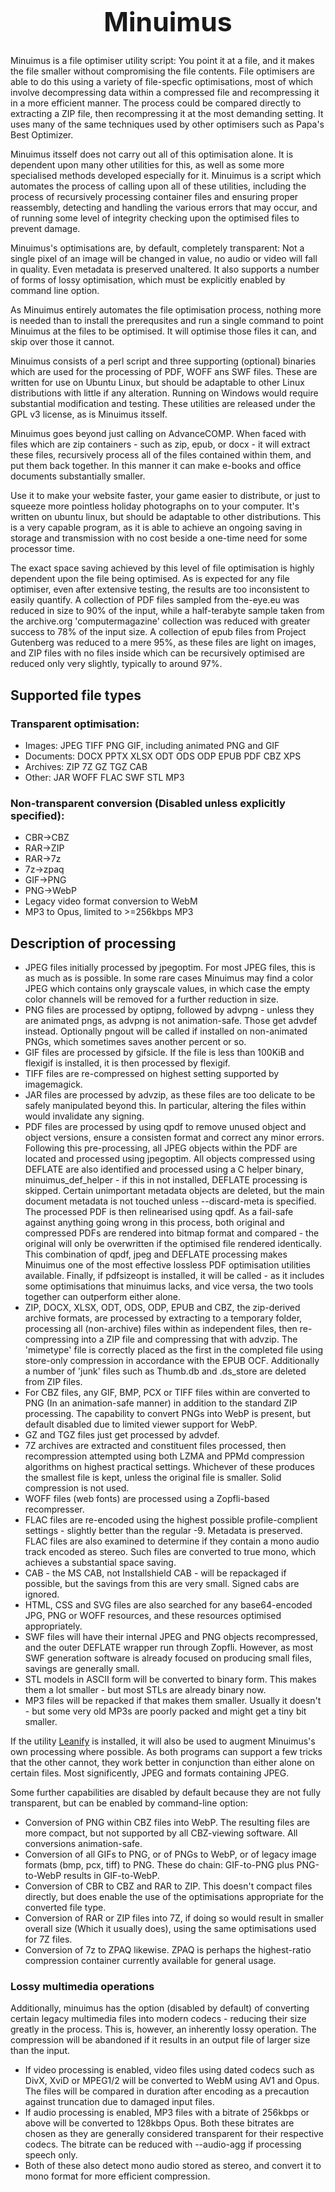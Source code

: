 <h1 style="font-size:32pt;text-align:center;">Minuimus</h1>

<p>Minuimus is a file optimiser utility script: You point it at a file, and it makes the file smaller without compromising the file contents. File optimisers are able to do this using a variety of file-specfic optimisations, most of which involve decompressing data within a compressed file and recompressing it in a more efficient manner. The process could be compared directly to extracting a ZIP file, then recompressing it at the most demanding setting. It uses many of the same techniques used by other optimisers such as Papa's Best Optimizer.</p>

<p>Minuimus itsself does not carry out all of this optimisation alone. It is dependent upon many other utilities for this, as well as some more specialised methods developed especially for it. Minuimus is a script which automates the process of calling upon all of these utilities, including the process of recursively processing container files and ensuring proper reassembly, detecting and handling the various errors that may occur, and of running some level of integrity checking upon the optimised files to prevent damage.</p>

<p>Minuimus's optimisations are, by default, completely transparent: Not a single pixel of an image will be changed in value, no audio or video will fall in quality. Even metadata is preserved unaltered. It also supports a number of forms of lossy optimisation, which must be explicitly enabled by command line option.</p>

<p>As Minuimus entirely automates the file optimisation process, nothing more is needed than to install the prerequsites and run a single command to point Minuimus at the files to be optimised. It will optimise those files it can, and skip over those it cannot.</p>

<p>Minuimus consists of a perl script and three supporting (optional) binaries which are used for the processing of PDF, WOFF ans SWF files. These are written for use on Ubuntu Linux, but should be adaptable to other Linux distributions with little if any alteration. Running on Windows would require substantial modification and testing. These utilities are released under the GPL v3 license, as is Minuimus itsself.</p>


<p>Minuimus goes beyond just calling on AdvanceCOMP. When faced with files which are zip containers - such as zip, epub, or docx - it will extract these files, recursively process all of the files contained within them, and put them back together. In this manner it can make e-books and office documents substantially smaller.</p>

<p>Use it to make your website faster, your game easier to distribute, or just to squeeze more pointless holiday photographs on to your computer. It's written on ubuntu linux, but should be adaptable to other distributions. This is a very capable program, as it is able to achieve an ongoing saving in storage and transmission with no cost beside a one-time need for some processor time.</p>

<p>The exact space saving achieved by this level of file optimisation is highly dependent upon the file being optimised. As is expected for any file optimiser, even after extensive testing, the results are too inconsistent to easily quantify. A collection of PDF files sampled from the-eye.eu was reduced in size to 90% of the input, while a half-terabyte sample taken from the archive.org 'computermagazine' collection was reduced with greater success to 78% of the input size. A collection of epub files from Project Gutenberg was reduced to a mere 95%, as these files are light on images, and ZIP files with no files inside which can be recursively optimised are reduced only very slightly, typically to around 97%.</p>

<h2>Supported file types</h2>
<h3>Transparent optimisation:</h3>
<ul>
	<li>Images: JPEG TIFF PNG GIF, including animated PNG and GIF</li>
	<li>Documents: DOCX PPTX XLSX ODT ODS ODP EPUB PDF CBZ XPS</li>
	<li>Archives: ZIP 7Z GZ TGZ CAB</li>
	<li>Other: JAR WOFF FLAC SWF STL MP3</li>
</ul>

<h3>Non-transparent conversion (Disabled unless explicitly specified):</h3>
<ul>
  <li>CBR-&gt;CBZ</li>
  <li>RAR-&gt;ZIP</li>
  <li>RAR-&gt;7z</li>
  <li>7z-&gt;zpaq</li>
  <li>GIF-&gt;PNG</li>
  <li>PNG-&gt;WebP</li>
  <li>Legacy video format conversion to WebM</li>
  <li>MP3 to Opus, limited to >=256kbps MP3</li>
</ul>

<h2>Description of processing</h2>
<ul>
  <li>JPEG files initially processed by jpegoptim. For most JPEG files, this is as much as is possible. In some rare cases Minuimus may find a color JPEG which contains only grayscale values, in which case the empty color channels will be removed for a further reduction in size.</li>
  <li>PNG files are processed by optipng, followed by advpng - unless they are animated pngs, as advpng is not animation-safe. Those get advdef instead. Optionally pngout will be called if installed on non-animated PNGs, which sometimes saves another percent or so.</li>
  <li>GIF files are processed by gifsicle. If the file is less than 100KiB and flexigif is installed, it is then processed by flexigif.</li>
  <li>TIFF files are re-compressed on highest setting supported by imagemagick.</li>
  <li>JAR files are processed by advzip, as these files are too delicate to be safely manipulated beyond this. In particular, altering the files within would invalidate any signing.</li>
  <li>PDF files are processed by using qpdf to remove unused object and object versions, ensure a consisten format and correct any minor errors. Following this pre-processing, all JPEG objects within the PDF are located and processed using jpegoptim. All objects compressed using DEFLATE are also identified and processed using a C helper binary, minuimus_def_helper - if this in not installed, DEFLATE processing is skipped. Certain unimportant metadata objects are deleted, but the main document metadata is not touched unless --discard-meta is specified. The processed PDF is then relinearised using qpdf. As a fail-safe against anything going wrong in this process, both original and compressed PDFs are rendered into bitmap format and compared - the original will only be overwritten if the optimised file rendered identically. This combination of qpdf, jpeg and DEFLATE processing makes Minuimus one of the most effective lossless PDF optimisation utilities available. Finally, if pdfsizeopt is installed, it will be called - as it includes some optimisations that minuimus lacks, and vice versa, the two tools together can outperform either alone.</li>
  <li>ZIP, DOCX, XLSX, ODT, ODS, ODP, EPUB and CBZ, the zip-derived archive formats, are processed by extracting to a temporary folder, processing all (non-archive) files within as independent files, then re-compressing into a ZIP file and compressing that with advzip. The 'mimetype' file is correctly placed as the first in the completed file using store-only compression in accordance with the EPUB OCF. Additionally a number of 'junk' files such as Thumb.db and .ds_store are deleted from ZIP files.</li>
  <li>For CBZ files, any GIF, BMP, PCX or TIFF files within are converted to PNG (In an animation-safe manner) in addition to the standard ZIP processing. The capability to convert PNGs into WebP is present, but default disabled due to limited viewer support for WebP.</li>
  <li>GZ and TGZ files just get processed by advdef.</li>
  <li>7Z archives are extracted and constituent files processed, then recompression attempted using both LZMA and PPMd compression algorithms on highest practical settings. Whichever of these produces the smallest file is kept, unless the original file is smaller. Solid compression is not used.</li>
  <li>WOFF files (web fonts) are processed using a Zopfli-based recompresser.</li>
  <li>FLAC files are re-encoded using the highest possible profile-complient settings - slightly better than the regular -9. Metadata is preserved. FLAC files are also examined to determine if they contain a mono audio track encoded as stereo. Such files are converted to true mono, which achieves a substantial space saving.</li>
  <li>CAB - the MS CAB, not Installshield CAB - will be repackaged if possible, but the savings from this are very small. Signed cabs are ignored.</li>
  <li>HTML, CSS and SVG files are also searched for any base64-encoded JPG, PNG or WOFF resources, and these resources optimised appropriately.</li>
  <li>SWF files will have their internal JPEG and PNG objects recompressed, and the outer DEFLATE wrapper run through Zopfli. However, as most SWF generation software is already focused on producing small files, savings are generally small.</li>
  <li>STL models in ASCII form will be converted to binary form. This makes them a lot smaller - but most STLs are already binary now.</li>
  <li>MP3 files will be repacked if that makes them smaller. Usually it doesn't - but some very old MP3s are poorly packed and might get a tiny bit smaller.</li>
</ul>

<p>If the utility <a href="https://github.com/JayXon/Leanify">Leanify</a> is installed, it will also be used to augment Minuimus's own processing where possible. As both programs can support a few tricks that the other cannot, they work better in conjunction than either alone on certain files. Most significently, JPEG and formats containing JPEG.</p>

<p>Some further capabilities are disabled by default because they are not fully transparent, but can be enabled by command-line option:</p>
<ul>
  <li>Conversion of PNG within CBZ files into WebP. The resulting files are more compact, but not supported by all CBZ-viewing software. All conversions animation-safe.</li>
  <li>Conversion of all GIFs to PNG, or of PNGs to WebP, or of legacy image formats (bmp, pcx, tiff) to PNG. These do chain: GIF-to-PNG plus PNG-to-WebP results in GIF-to-WebP.</li>
  <li>Conversion of CBR to CBZ and RAR to ZIP. This doesn't compact files directly, but does enable the use of the optimisations appropriate for the converted file type.</li>
  <li>Conversion of RAR or ZIP files into 7Z, if doing so would result in smaller overall size (Which it usually does), using the same optimisations used for 7Z files.</li>
  <li>Conversion of 7z to ZPAQ likewise. ZPAQ is perhaps the highest-ratio compression container currently available for general usage.</li>
</ul>

<h3>Lossy multimedia operations</h3>
<p>Additionally, minuimus has the option (disabled by default) of converting certain legacy multimedia files into modern codecs - reducing their size greatly in the process. This is, however, an inherently lossy operation. The compression will be abandoned if it results in an output file of larger size than the input.</p>
<ul>
  <li>If video processing is enabled, video files using dated codecs such as DivX, XviD or MPEG1/2 will be converted to WebM using AV1 and Opus. The files will be compared in duration after encoding as a precaution against truncation due to damaged input files.</li>
  <li>If audio processing is enabled, MP3 files with a bitrate of 256kbps or above will be converted to 128kbps Opus. Both these bitrates are chosen as they are generally considered transparent for their respective codecs. The bitrate can be reduced with --audio-agg if processing speech only.</li>
  <li>Both of these also detect mono audio stored as stereo, and convert it to mono format for more efficient compression.</li>
</ul>
